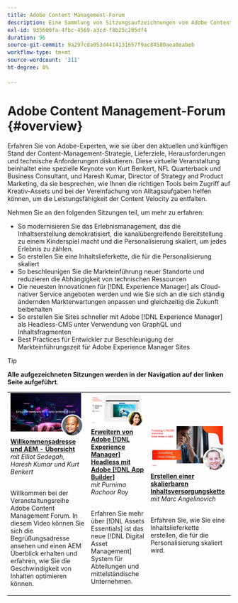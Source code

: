 ```yaml
---
title: Adobe Content Management-Forum
description: Eine Sammlung von Sitzungsaufzeichnungen vom Adobe Content Management Forum
exl-id: 935600fa-4fbc-4569-a3cd-f8b25c205df4
duration: 96
source-git-commit: 9a297cda953d4414131657f9ac84580aea0eabeb
workflow-type: tm+mt
source-wordcount: '311'
ht-degree: 0%

---
```


# Adobe Content Management-Forum {#overview}

Erfahren Sie von Adobe-Experten, wie sie über den aktuellen und künftigen Stand der Content-Management-Strategie, Lieferziele, Herausforderungen und technische Anforderungen diskutieren. Diese virtuelle Veranstaltung beinhaltet eine spezielle Keynote von Kurt Benkert, NFL Quarterback und Business Consultant, und Haresh Kumar, Director of Strategy and Product Marketing, da sie besprechen, wie Ihnen die richtigen Tools beim Zugriff auf Kreativ-Assets und bei der Vereinfachung von Alltagsaufgaben helfen können, um die Leistungsfähigkeit der Content Velocity zu entfalten.

Nehmen Sie an den folgenden Sitzungen teil, um mehr zu erfahren:

* So modernisieren Sie das Erlebnismanagement, das die Inhaltserstellung demokratisiert, die kanalübergreifende Bereitstellung zu einem Kinderspiel macht und die Personalisierung skaliert, um jedes Erlebnis zu zählen.
* So erstellen Sie eine Inhaltslieferkette, die für die Personalisierung skaliert
* So beschleunigen Sie die Markteinführung neuer Standorte und reduzieren die Abhängigkeit von technischen Ressourcen
* Die neuesten Innovationen für [!DNL Experience Manager] als Cloud-nativer Service angeboten werden und wie Sie sich an die sich ständig ändernden Markterwartungen anpassen und gleichzeitig die Zukunft beibehalten
* So erstellen Sie Sites schneller mit Adobe [!DNL Experience Manager] als Headless-CMS unter Verwendung von GraphQL und Inhaltsfragmenten
* Best Practices für Entwickler zur Beschleunigung der Markteinführungszeit für Adobe Experience Manager Sites

>[!TIP]
>
>**Alle aufgezeichneten Sitzungen werden in der Navigation auf der linken Seite aufgeführt**.

<table>
  <tr>
   <td>
      <a href="2022/welcome.md">
      <img alt="Willkommensadresse und AEM - Übersicht" src="assets/welcome.png" >
      </a>
      <div>
         <a href="2022/welcome.md"><strong>Willkommensadresse und AEM - Übersicht</strong></a>         
         <br/><em>mit Elliot Sedegah, Haresh Kumar und Kurt Benkert</em>
      </div>
      <p>
        <br/>
         Willkommen bei der Veranstaltungsreihe Adobe Content Management Forum. In diesem Video können Sie sich die Begrüßungsadresse ansehen und einen AEM Überblick erhalten und erfahren, wie Sie die Geschwindigkeit von Inhalten optimieren können.
      </p>
   </td>
   <td>
      <a href="2022/assets-for-all.md">
      <img alt="Assets für alle" src="assets/assets-for-all.png" >
      </a>
      <div>
         <a href="2022/assets-for-all.md"><strong>Erweitern von Adobe [!DNL Experience Manager] Headless mit Adobe [!DNL App Builder]</strong></a>         
         <br/><em>mit Purnima Rachoor Roy</em>
      </div>
      <p>
        <br/>
          Erfahren Sie mehr über [!DNL Assets Essentials] ist das neue [!DNL Digital Asset Management] System für Abteilungen und mittelständische Unternehmen.
      </p>
   </td>
   <td>
      <a href="2022/supply-chain.md">
      <img alt="Erstellen einer skalierbaren Inhaltsversorgungskette" src="assets/supply-chain.png" />
      </a>
      <div>
         <a href="2022/supply-chain.md"><strong>Erstellen einer skalierbaren Inhaltsversorgungskette</strong></a>         
         <br/><em>mit Marc Angelinovich</em>
      </div>
      <p>
        <br/>
         Erfahren Sie, wie Sie eine Inhaltslieferkette erstellen, die für die Personalisierung skaliert wird.
      </p>
   </td>
  </tr>
</table>
